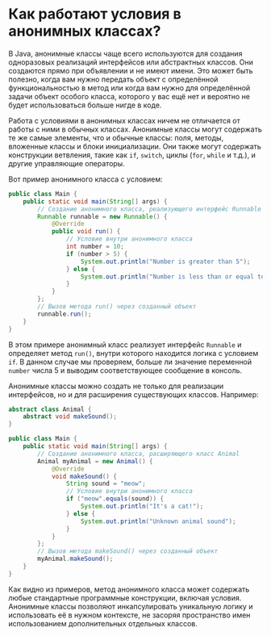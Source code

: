 # Как работают условия в анонимных классах?

В Java, анонимные классы чаще всего используются для создания одноразовых реализаций интерфейсов или абстрактных классов. Они создаются прямо при объявлении и не имеют имени. Это может быть полезно, когда вам нужно передать объект с определённой функциональностью в метод или когда вам нужно для определённой задачи объект особого класса, которого у вас ещё нет и вероятно не будет использоваться больше нигде в коде.

Работа с условиями в анонимных классах ничем не отличается от работы с ними в обычных классах. Анонимные классы могут содержать те же самые элементы, что и обычные классы: поля, методы, вложенные классы и блоки инициализации. Они также могут содержать конструкции ветвления, такие как `if`, `switch`, циклы (`for`, `while` и т.д.), и другие управляющие операторы.

Вот пример анонимного класса с условием:

```java
public class Main {
    public static void main(String[] args) {
        // Создание анонимного класса, реализующего интерфейс Runnable
        Runnable runnable = new Runnable() {
            @Override
            public void run() {
                // Условие внутри анонимного класса
                int number = 10;
                if (number > 5) {
                    System.out.println("Number is greater than 5");
                } else {
                    System.out.println("Number is less than or equal to 5");
                }
            }
        };
        // Вызов метода run() через созданный объект
        runnable.run();
    }
}
```

В этом примере анонимный класс реализует интерфейс `Runnable` и определяет метод `run()`, внутри которого находится логика с условием `if`. В данном случае мы проверяем, больше ли значение переменной `number` числа 5 и выводим соответствующее сообщение в консоль.

Анонимные классы можно создать не только для реализации интерфейсов, но и для расширения существующих классов. Например:

```java
abstract class Animal {
    abstract void makeSound();
}

public class Main {
    public static void main(String[] args) {
        // Создание анонимного класса, расширяющего класс Animal
        Animal myAnimal = new Animal() {
            @Override
            void makeSound() {
                String sound = "meow";
                // Условие внутри анонимного класса
                if ("meow".equals(sound)) {
                    System.out.println("It's a cat!");
                } else {
                    System.out.println("Unknown animal sound");
                }
            }
        };
        // Вызов метода makeSound() через созданный объект
        myAnimal.makeSound();
    }
}
```

Как видно из примеров, метод анонимного класса может содержать любые стандартные программные конструкции, включая условия. Анонимные классы позволяют инкапсулировать уникальную логику и использовать её в нужном контексте, не засоряя пространство имен использованием дополнительных отдельных классов.